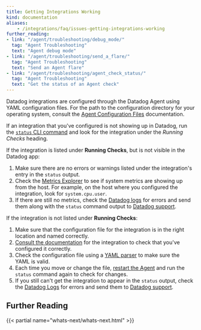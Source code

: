 ```yaml
---
title: Getting Integrations Working
kind: documentation
aliases:
    - /integrations/faq/issues-getting-integrations-working
further_reading:
- link: "/agent/troubleshooting/debug_mode/"
  tag: "Agent Troubleshooting"
  text: "Agent debug mode"
- link: "/agent/troubleshooting/send_a_flare/"
  tag: "Agent Troubleshooting"
  text: "Send an Agent flare"
- link: "/agent/troubleshooting/agent_check_status/"
  tag: "Agent Troubleshooting"
  text: "Get the status of an Agent check"
---
```


Datadog integrations are configured through the Datadog Agent using YAML configuration files. For the path to the configuration directory for your operating system, consult the [Agent Configuration Files][1] documentation.

If an integration that you've configured is not showing up in Datadog, run the [`status` CLI command][2] and look for the integration under the *Running Checks* heading.

If the integration is listed under **Running Checks**, but is not visible in the Datadog app:
1. Make sure there are no errors or warnings listed under the integration's entry in the `status` output.
1. Check the [Metrics Explorer][3] to see if system metrics are showing up from the host. For example, on the host where you configured the integration, look for `system.cpu.user`.
1. If there are still no metrics, check the [Datadog logs][4] for errors and send them along with the `status` command output to [Datadog support][5].

If the integration is not listed under **Running Checks**:
1. Make sure that the configuration file for the integration is in the right location and named correctly.
1. [Consult the documentation][6] for the integration to check that you've configured it correctly.
1. Check the configuration file using a [YAML parser][7] to make sure the YAML is valid.
1. Each time you move or change the file, [restart the Agent][8] and run the `status` command again to check for changes.
1. If you still can't get the integration to appear in the `status` output, check the [Datadog Logs][4] for errors and send them to [Datadog support][5].

## Further Reading

{{< partial name="whats-next/whats-next.html" >}}

[1]: /agent/guide/agent-configuration-files/#agent-configuration-directory
[2]: /agent/guide/agent-commands/#agent-information
[3]: https://app.datadoghq.com/metric/explorer
[4]: /agent/guide/agent-log-files/
[5]: /help/
[6]: /integrations/
[7]: https://codebeautify.org/yaml-parser-online
[8]: /agent/guide/agent-commands/#start-stop-restart-the-agent
